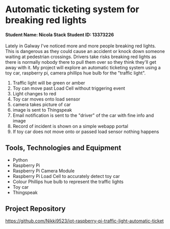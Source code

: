 # Automatic ticketing system for breaking red lights

#### Student Name: Nicola Stack   Student ID: 13373226

Lately in Galway I've noticed more and more people breaking red lights. 
This is dangerous as they could cause an accident or knock down someone waiting at pedestrian crossings. 
Drivers take risks breaking red lights as there is normally nobody there to pull them over so they think they'll get away with it.
My project will explore an automatic ticketing system using a toy car, raspberry pi, camera phillips hue bulb for the "traffic light".

1. Traffic light will be green or amber
2. Toy can move past Load Cell without triggering event
3. Light changes to red
4. Toy car moves onto load sensor
5. camera takes picture of car
6. image is sent to Thingspeak
7. Email notification is sent to the "driver" of the car with fine info and image
8. Record of incident is shown on a simple webapp portal
9. If toy car does not move onto or passed load sensor nothing happens

## Tools, Technologies and Equipment
- Python
- Raspberry Pi
- Raspberry Pi Camera Module
- Raspberry Pi Load Cell to accurately detect toy car
- Colour Phillips hue bulb to represent the traffic lights
- Toy car
- Thingspeak

## Project Repository
https://github.com/Nikki9523/iot-raspberry-pi-traffic-light-automatic-ticket
